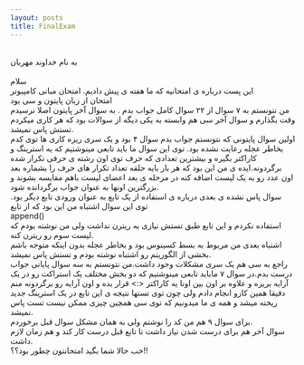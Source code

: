 ```yaml
---
layout: posts
title: FinalExam
---
```

<br>به نام خداوند مهربان<br>
<br>سلام<br>
این پست درباره ی امتحانیه که ما هفته ی پیش دادیم. امتحان مبانی کامپیوتر
<br>امتحان از زبان پایتون و سی بود
<br>من نتونستم به ۷ سوال از ۲۲ سوال کامل جواب بدم . به سوال آخر پایتون اصلا نرسیدم وقت بگذارم و سوال آخر سی هم وابسته به یکی دیگه از سوالات بود که هر کاری میکردم تستش پاس نمیشد.
<br>اولین سوال پایتونی که نتونستم جواب بدم سوال ۴ بود و یک سری ریزه کاری ها توی کدم بخاطر عجله رعایت نشده بود. توی این سوال ما باید تابعی مینوشتیم که یه استرینگ و کاراکتر بگیره و بیشترین تعدادی که حرف توی اون رشته ی حرفی تکرار شده برگردونه.ایده ی من این بود که هر بار بایه حلقه تعداد تکرار های حرف را بشماره بعد اون عدد رو به یک لیست اضافه کنه در مرحله ی بعد اعضای لیست باهم مقایسه بشوند و بزرگترین اونها به عنوان جواب برگردانده شود.<br>
سوال پاس نشده ی بعدی درباره ی استفاده از یک تابع به عنوان ورودی تابع دیگر بود. توی این سوال اشتباه من این بود که از تابع 
<br>append()<br>
استفاده نکردم و این تابع طبق تستش نیازی به ریترن نداشت ولی من نوشته بودم که لیست سوم رو ریترن کنه.
<br>
اشتباه بعدی من مربوط به بسط کسینوس بود و بخاطر عجله بدون  اینکه متوجه باشم بخشی از الگوریتم رو اشتباه نوشته بودم و تستش پاس نمیشد.
<br>
راجع به سی هم یک سری مشکلات وجود داشت.من نتونستم به سه سوال پایانی جواب درست بدم.در سوال ۷ ماباید تابعی مینوشتیم که دو بخش مختلف  یک استراکت رو در یک آرایه بریزه و علاوه بر اون بین اونا یه کاراکتر <:> قرار بده و  اون آرایه رو برگردونه منم دقیقا همین کارو انجام دادم ولی چون توی تستها نتیجه ی این تابع در یک استرینگ جدید ریخته میشد و همه ی ما میدونیم که توی سی همچین چیزی ممکن نیست تست پاس نمیشد.
<br>برای سوال ۹ هم من کد را نوشتم ولی به همان مشکل سوال قبل برخوردم.
<br>سوال آخر هم برای درست شدن نیاز داشت تا تابع قبل درست کار کند و هم زمان لازم داشت.
<br>
خب حالا شما بگید امتحانتون چطور بود؟؟!!
<br>
<br>
<br>


